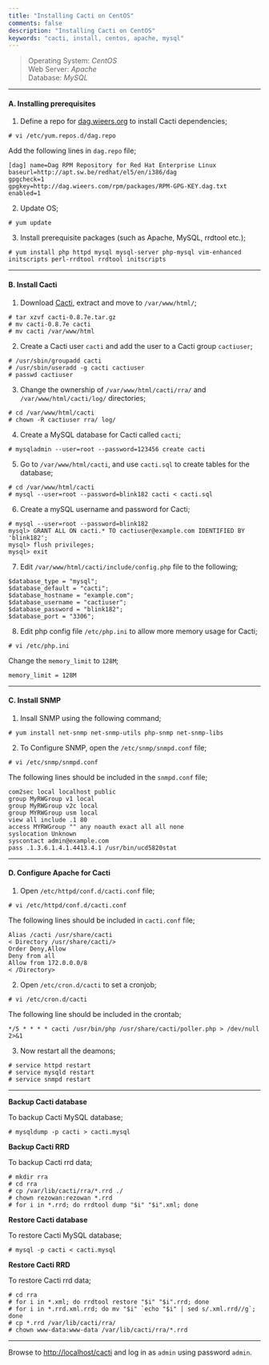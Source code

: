 ```yaml
---
title: "Installing Cacti on CentOS"
comments: false
description: "Installing Cacti on CentOS"
keywords: "cacti, install, centos, apache, mysql"
---
```

> Operating System: _CentOS_  
> Web Server: _Apache_  
> Database: _MySQL_  

___

#### A. Installing prerequisites

1. Define a repo for [dag.wieers.org](http://www.blogger.com/dag.wieers.org) to install Cacti dependencies;
```
# vi /etc/yum.repos.d/dag.repo
```
Add the following lines in `dag.repo` file;
```
[dag] name=Dag RPM Repository for Red Hat Enterprise Linux
baseurl=http://apt.sw.be/redhat/el5/en/i386/dag
gpgcheck=1
gpgkey=http://dag.wieers.com/rpm/packages/RPM-GPG-KEY.dag.txt
enabled=1
```

2. Update OS;
```
# yum update
```

3. Install prerequisite packages (such as Apache, MySQL, rrdtool etc.);
```
# yum install php httpd mysql mysql-server php-mysql vim-enhanced initscripts perl-rrdtool rrdtool initscripts
```

___

#### B. Install Cacti

1. Download [Cacti](http://www.cacti.net), extract and move to `/var/www/html/`;
```
# tar xzvf cacti-0.8.7e.tar.gz
# mv cacti-0.8.7e cacti
# mv cacti /var/www/html
```

2. Create a Cacti user `cacti` and add the user to a Cacti group `cactiuser`;
```
# /usr/sbin/groupadd cacti
# /usr/sbin/useradd -g cacti cactiuser
# passwd cactiuser
```

3. Change the ownership of `/var/www/html/cacti/rra/` and `/var/www/html/cacti/log/` directories;
```
# cd /var/www/html/cacti
# chown -R cactiuser rra/ log/
```

4. Create a MySQL database for Cacti called `cacti`;
```
# mysqladmin --user=root --password=123456 create cacti
```

5. Go to `/var/www/html/cacti`, and use `cacti.sql` to create tables for the database;
```
# cd /var/www/html/cacti
# mysql --user=root --password=blink182 cacti < cacti.sql
```

6. Create a mySQL username and password for Cacti;
```
# mysql --user=root --password=blink182
mysql> GRANT ALL ON cacti.* TO cactiuser@example.com IDENTIFIED BY 'blink182';
mysql> flush privileges;
mysql> exit
```

7. Edit `/var/www/html/cacti/include/config.php` file to the following;
```
$database_type = "mysql";
$database_default = "cacti";
$database_hostname = "example.com";
$database_username = "cactiuser";
$database_password = "blink182";
$database_port = "3306";
```

8. Edit php config file `/etc/php.ini` to allow more memory usage for Cacti;
```
# vi /etc/php.ini
```
Change the `memory_limit` to `128M`;
```
memory_limit = 128M
```

___

#### C. Install SNMP

1. Insall SNMP using the following command;
```
# yum install net-snmp net-snmp-utils php-snmp net-snmp-libs
```

2. To Configure SNMP, open the `/etc/snmp/snmpd.conf` file;
```
# vi /etc/snmp/snmpd.conf
```
The following lines should be included in the `snmpd.conf` file;
```
com2sec local localhost public
group MyRWGroup v1 local
group MyRWGroup v2c local
group MYRWGroup usm local
view all include .1 80
access MYRWGroup "" any noauth exact all all none
syslocation Unknown
syscontact admin@example.com
pass .1.3.6.1.4.1.4413.4.1 /usr/bin/ucd5820stat
```

___

#### D. Configure Apache for Cacti

1. Open `/etc/httpd/conf.d/cacti.conf` file;
```
# vi /etc/httpd/conf.d/cacti.conf
```
The following lines should be included in `cacti.conf` file;
``` 
Alias /cacti /usr/share/cacti
< Directory /usr/share/cacti/>
Order Deny,Allow
Deny from all
Allow from 172.0.0.0/8
< /Directory>
```

2. Open `/etc/cron.d/cacti` to set a cronjob;
```
# vi /etc/cron.d/cacti
```
The following line should be included in the crontab;
```
*/5 * * * * cacti /usr/bin/php /usr/share/cacti/poller.php > /dev/null 2>&1
```

3. Now restart all the deamons;
```
# service httpd restart
# service mysqld restart
# service snmpd restart
```

___

**Backup Cacti database**

To backup Cacti MySQL database;
```
# mysqldump -p cacti > cacti.mysql
```

**Backup Cacti RRD**

To backup Cacti rrd data;
```
# mkdir rra
# cd rra
# cp /var/lib/cacti/rra/*.rrd ./
# chown rezowan:rezowan *.rrd
# for i in *.rrd; do rrdtool dump "$i" "$i".xml; done
```

**Restore Cacti database**

To restore Cacti MySQL database;
```
# mysql -p cacti < cacti.mysql
```

**Restore Cacti RRD**

To restore Cacti rrd data;
```
# cd rra
# for i in *.xml; do rrdtool restore "$i" "$i".rrd; done
# for i in *.rrd.xml.rrd; do mv "$i" `echo "$i" | sed s/.xml.rrd//g`; done
# cp *.rrd /var/lib/cacti/rra/
# chown www-data:www-data /var/lib/cacti/rra/*.rrd
```

___

Browse to [http://localhost/cacti](http://localhost/cacti) and log in as `admin` using password `admin`.

